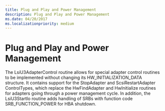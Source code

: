 ```yaml
---
title: Plug and Play and Power Management
description: Plug and Play and Power Management
ms.date: 04/20/2017
ms.localizationpriority: medium
---
```


# Plug and Play and Power Management


The LsiU3AdapterControl routine allows for special adapter control routines to be implemented without changing its HW\_INITIALIZATION\_DATA structure. It contains support for the StopAdapter and ScsiRestartAdapter ControlTypes, which replace the HwFindAdapter and HwInitialize routines for adapters going through a power management cycle. In addition, the LsiU3StartIo routine adds handling of SRBs with function code SRB\_FUNCTION\_POWER for HBA shutdown.

 

 




